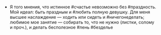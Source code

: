 * Я того мнения, что истинное #счастье невозможно без #праздность. Мой идеал: быть праздным и #любить полную девушку. Для меня высшее наслаждение — ходить или сидеть и #ничегонеделать; любимое мое занятие — собирать то, что не нужно (листки, солому и проч.), и делать бесполезное #лень #безделье 